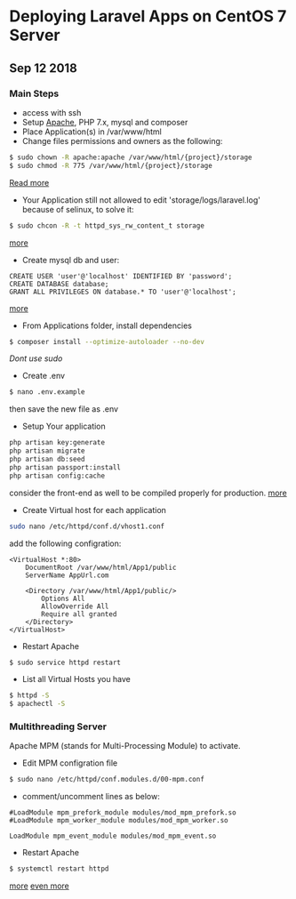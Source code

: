 # Deploying Laravel Apps on CentOS 7 Server
## Sep 12 2018
### Main Steps
- access with ssh
- Setup [Apache](https://www.linode.com/docs/web-servers/apache/install-and-configure-apache-on-centos-7/), PHP 7.x, mysql and composer
- Place Application(s) in /var/www/html
- Change files permissions and owners as the following:
```bash
$ sudo chown -R apache:apache /var/www/html/{project}/storage
$ sudo chmod -R 775 /var/www/html/{project}/storage
```
[Read more](https://github.com/BookStackApp/BookStack/issues/436)
- Your Application still not allowed to edit 'storage/logs/laravel.log' because of selinux, to solve it:
```bash
$ sudo chcon -R -t httpd_sys_rw_content_t storage
```
[more](https://laracasts.com/discuss/channels/laravel/laravel5-gives-blank-page-with-500-status-code-on-apache-fedora22/replies/98874)
- Create mysql db and user:
```mysql
CREATE USER 'user'@'localhost' IDENTIFIED BY 'password';
CREATE DATABASE database;
GRANT ALL PRIVILEGES ON database.* TO 'user'@'localhost';
```
[more](https://dev.mysql.com/doc/refman/8.0/en/set-password.html)
- From Applications folder, install dependencies
```bash
$ composer install --optimize-autoloader --no-dev
```
*Dont use sudo*
- Create .env
```bash
$ nano .env.example
```
then save the new file as .env
- Setup Your application
```bash
php artisan key:generate
php artisan migrate
php artisan db:seed
php artisan passport:install
php artisan config:cache
```
consider the front-end as well to be compiled properly for production.
[more](https://laravel.com/docs/5.6/deployment)
- Create Virtual host for each application
```bash
sudo nano /etc/httpd/conf.d/vhost1.conf
```
add the following configration:
```
<VirtualHost *:80>
    DocumentRoot /var/www/html/App1/public
    ServerName AppUrl.com

    <Directory /var/www/html/App1/public/>
        Options All
        AllowOverride All
        Require all granted
    </Directory>
</VirtualHost>
```
- Restart Apache
```bash
$ sudo service httpd restart
```
- List all Virtual Hosts you have
```bash
$ httpd -S
$ apachectl -S
```
### Multithreading Server
Apache MPM (stands for Multi-Processing Module) to activate.
- Edit MPM configration file
```bash
$ sudo nano /etc/httpd/conf.modules.d/00-mpm.conf
```
- comment/uncomment lines as below:
```
#LoadModule mpm_prefork_module modules/mod_mpm_prefork.so
#LoadModule mpm_worker_module modules/mod_mpm_worker.so

LoadModule mpm_event_module modules/mod_mpm_event.so
```
- Restart Apache
```bash
$ systemctl restart httpd
```
[more](https://tecadmin.net/enable-event-mpm-in-apache-2-4/)
[even more](https://www.linode.com/docs/web-servers/apache-tips-and-tricks/tuning-your-apache-server/)